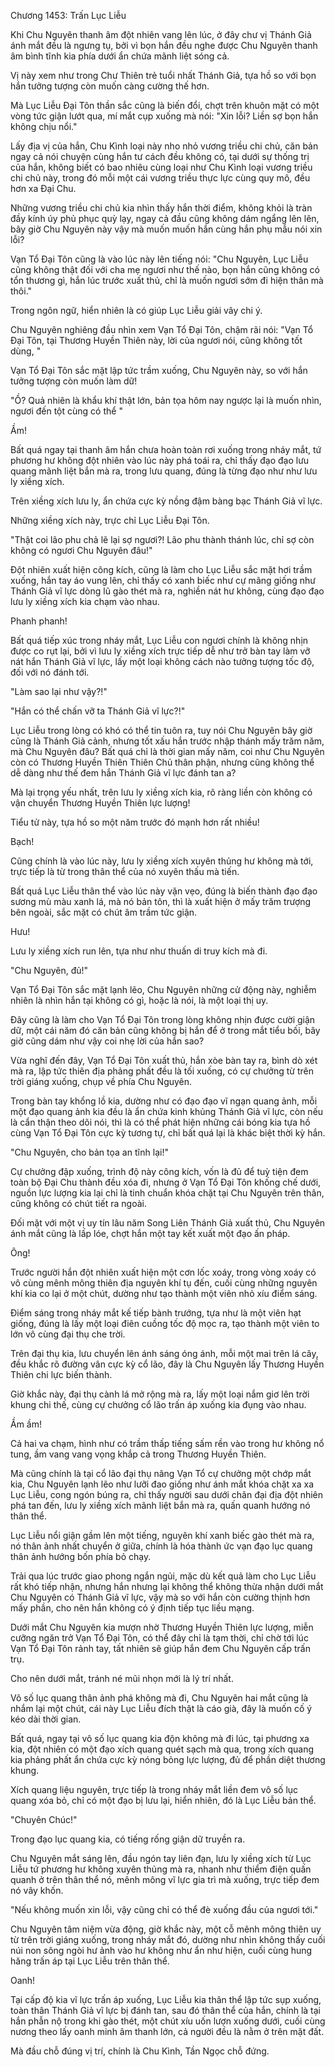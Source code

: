 




Chương 1453: Trấn Lục Liễu


Khi Chu Nguyên thanh âm đột nhiên vang lên lúc, ở đây chư vị Thánh Giả ánh mắt đều là ngưng tụ, bởi vì bọn hắn đều nghe được Chu Nguyên thanh âm bình tĩnh kia phía dưới ẩn chứa mãnh liệt sóng cả.

Vị này xem như trong Chư Thiên trẻ tuổi nhất Thánh Giả, tựa hồ so với bọn hắn tưởng tượng còn muốn càng cường thế hơn.

Mà Lục Liễu Đại Tôn thần sắc cũng là biến đổi, chợt trên khuôn mặt có một vòng tức giận lướt qua, mí mắt cụp xuống mà nói: "Xin lỗi? Liền sợ bọn hắn không chịu nổi."

Lấy địa vị của hắn, Chu Kình loại này nho nhỏ vương triều chi chủ, căn bản ngay cả nói chuyện cùng hắn tư cách đều không có, tại dưới sự thống trị của hắn, không biết có bao nhiêu cùng loại như Chu Kình loại vương triều chi chủ này, trong đó mỗi một cái vương triều thực lực cùng quy mô, đều hơn xa Đại Chu.

Những vương triều chi chủ kia nhìn thấy hắn thời điểm, không khỏi là tràn đầy kính úy phủ phục quỳ lạy, ngay cả đầu cũng không dám ngẩng lên lên, bây giờ Chu Nguyên này vậy mà muốn muốn hắn cùng hắn phụ mẫu nói xin lỗi?

Vạn Tổ Đại Tôn cũng là vào lúc này lên tiếng nói: "Chu Nguyên, Lục Liễu cũng không thật đối với cha mẹ ngươi như thế nào, bọn hắn cũng không có tổn thương gì, hắn lúc trước xuất thủ, chỉ là muốn ngươi sớm đi hiện thân mà thôi."

Trong ngôn ngữ, hiển nhiên là có giúp Lục Liễu giải vây chi ý.

Chu Nguyên nghiêng đầu nhìn xem Vạn Tổ Đại Tôn, chậm rãi nói: "Vạn Tổ Đại Tôn, tại Thương Huyền Thiên này, lời của ngươi nói, cũng không tốt dùng, "

Vạn Tổ Đại Tôn sắc mặt lập tức trầm xuống, Chu Nguyên này, so với hắn tưởng tượng còn muốn làm dữ!

"Ồ? Quả nhiên là khẩu khí thật lớn, bản tọa hôm nay ngược lại là muốn nhìn, ngươi đến tột cùng có thể "

Ầm!

Bất quá ngay tại thanh âm hắn chưa hoàn toàn rơi xuống trong nháy mắt, tứ phương hư không đột nhiên vào lúc này phá toái ra, chỉ thấy đạo đạo lưu quang mãnh liệt bắn mà ra, trong lưu quang, đúng là từng đạo như như lưu ly xiềng xích.

Trên xiềng xích lưu ly, ẩn chứa cực kỳ nồng đậm bàng bạc Thánh Giả vĩ lực.

Những xiềng xích này, trực chỉ Lục Liễu Đại Tôn.

"Thật coi lão phu chả lẽ lại sợ ngươi?! Lão phu thành thánh lúc, chỉ sợ còn không có ngươi Chu Nguyên đâu!"

Đột nhiên xuất hiện công kích, cũng là làm cho Lục Liễu sắc mặt hơi trầm xuống, hắn tay áo vung lên, chỉ thấy có xanh biếc như cự mãng giống như Thánh Giả vĩ lực dòng lũ gào thét mà ra, nghiền nát hư không, cùng đạo đạo lưu ly xiềng xích kia chạm vào nhau.

Phanh phanh!

Bất quá tiếp xúc trong nháy mắt, Lục Liễu con ngươi chính là không nhịn được co rụt lại, bởi vì lưu ly xiềng xích trực tiếp dễ như trở bàn tay làm vỡ nát hắn Thánh Giả vĩ lực, lấy một loại không cách nào tưởng tượng tốc độ, đối với nó đánh tới.

"Làm sao lại như vậy?!"

"Hắn có thể chấn vỡ ta Thánh Giả vĩ lực?!"

Lục Liễu trong lòng có khó có thể tin tuôn ra, tuy nói Chu Nguyên bây giờ cũng là Thánh Giả cảnh, nhưng tốt xấu hắn trước nhập thánh mấy trăm năm, mà Chu Nguyên đâu? Bất quá chỉ là thời gian mấy năm, coi như Chu Nguyên còn có Thương Huyền Thiên Thiên Chủ thân phận, nhưng cũng không thể dễ dàng như thế đem hắn Thánh Giả vĩ lực đánh tan a?

Mà lại trọng yếu nhất, trên lưu ly xiềng xích kia, rõ ràng liền còn không có vận chuyển Thương Huyền Thiên lực lượng!

Tiểu tử này, tựa hồ so một năm trước đó mạnh hơn rất nhiều!

Bạch!

Cũng chính là vào lúc này, lưu ly xiềng xích xuyên thủng hư không mà tới, trực tiếp là từ trong thân thể của nó xuyên thấu mà tiến.

Bất quá Lục Liễu thân thể vào lúc này vặn vẹo, đúng là biến thành đạo đạo sương mù màu xanh lá, mà nó bản tôn, thì là xuất hiện ở mấy trăm trượng bên ngoài, sắc mặt có chút âm trầm tức giận.

Hưu!

Lưu ly xiềng xích run lên, tựa như như thuấn di truy kích mà đi.

"Chu Nguyên, đủ!"

Vạn Tổ Đại Tôn sắc mặt lạnh lẽo, Chu Nguyên những cử động này, nghiễm nhiên là nhìn hắn tại không có gì, hoặc là nói, là một loại thị uy.

Đây cũng là làm cho Vạn Tổ Đại Tôn trong lòng không nhịn được cười giận dữ, một cái năm đó căn bản cũng không bị hắn để ở trong mắt tiểu bối, bây giờ cũng dám như vậy coi nhẹ lời của hắn sao?

Vừa nghĩ đến đây, Vạn Tổ Đại Tôn xuất thủ, hắn xòe bàn tay ra, bình dò xét mà ra, lập tức thiên địa phảng phất đều là tối xuống, có cự chưởng từ trên trời giáng xuống, chụp về phía Chu Nguyên.

Trong bàn tay khổng lồ kia, dường như có đạo đạo vĩ ngạn quang ảnh, mỗi một đạo quang ảnh kia đều là ẩn chứa kinh khủng Thánh Giả vĩ lực, còn nếu là cẩn thận theo dõi nói, thì là có thể phát hiện những cái bóng kia tựa hồ cùng Vạn Tổ Đại Tôn cực kỳ tương tự, chỉ bất quá lại là khác biệt thời kỳ hắn.

"Chu Nguyên, cho bản tọa an tĩnh lại!"

Cự chưởng đập xuống, trình độ này công kích, vốn là đủ để tuỳ tiện đem toàn bộ Đại Chu thành đều xóa đi, nhưng ở Vạn Tổ Đại Tôn khống chế dưới, nguồn lực lượng kia lại chỉ là tinh chuẩn khóa chặt tại Chu Nguyên trên thân, cũng không có chút tiết ra ngoài.

Đối mặt với một vị uy tín lâu năm Song Liên Thánh Giả xuất thủ, Chu Nguyên ánh mắt cũng là lấp lóe, chợt hắn một tay kết xuất một đạo ấn pháp.

Ông!

Trước người hắn đột nhiên xuất hiện một cơn lốc xoáy, trong vòng xoáy có vô cùng mênh mông thiên địa nguyên khí tụ đến, cuối cùng những nguyên khí kia co lại ở một chút, dường như tạo thành một viên nhỏ xíu điểm sáng.

Điểm sáng trong nháy mắt kế tiếp bành trướng, tựa như là một viên hạt giống, đúng là lấy một loại điên cuồng tốc độ mọc ra, tạo thành một viên to lớn vô cùng đại thụ che trời.

Trên đại thụ kia, lưu chuyển lên ánh sáng óng ánh, mỗi một mai trên lá cây, đều khắc rõ đường vân cực kỳ cổ lão, đây là Chu Nguyên lấy Thương Huyền Thiên chi lực biến thành.

Giờ khắc này, đại thụ cành lá mở rộng mà ra, lấy một loại nắm giơ lên trời khung chi thế, cùng cự chưởng cổ lão trấn áp xuống kia đụng vào nhau.

Ầm ầm!

Cả hai va chạm, hình như có trầm thấp tiếng sấm rền vào trong hư không nổ tung, ầm vang vang vọng khắp cả trong Thương Huyền Thiên.

Mà cũng chính là tại cổ lão đại thụ nâng Vạn Tổ cự chưởng một chớp mắt kia, Chu Nguyên lạnh lẽo như lưỡi đao giống như ánh mắt khóa chặt xa xa Lục Liễu, cong ngón búng ra, chỉ thấy người sau dưới chân đại địa đột nhiên phá tan đến, lưu ly xiềng xích mãnh liệt bắn mà ra, quấn quanh hướng nó thân thể.

Lục Liễu nổi giận gầm lên một tiếng, nguyên khí xanh biếc gào thét mà ra, nó thân ảnh nhất chuyển ở giữa, chính là hóa thành ức vạn đạo lục quang thân ảnh hướng bốn phía bỏ chạy.

Trải qua lúc trước giao phong ngắn ngủi, mặc dù kết quả làm cho Lục Liễu rất khó tiếp nhận, nhưng hắn nhưng lại không thể không thừa nhận dưới mắt Chu Nguyên có Thánh Giả vĩ lực, vậy mà so với hắn còn cường thịnh hơn mấy phần, cho nên hắn không có ý định tiếp tục liều mạng.

Dưới mắt Chu Nguyên kia mượn nhờ Thương Huyền Thiên lực lượng, miễn cưỡng ngăn trở Vạn Tổ Đại Tôn, có thể đây chỉ là tạm thời, chỉ chờ tới lúc Vạn Tổ Đại Tôn rảnh tay, tất nhiên sẽ giúp hắn đem Chu Nguyên cấp trấn trụ.

Cho nên dưới mắt, tránh né mũi nhọn mới là lý trí nhất.

Vô số lục quang thân ảnh phá không mà đi, Chu Nguyên hai mắt cũng là nhắm lại một chút, cái này Lục Liễu đích thật là cáo già, đây là muốn cố ý kéo dài thời gian.

Bất quá, ngay tại vô số lục quang kia độn không mà đi lúc, tại phương xa kia, đột nhiên có một đạo xích quang quét sạch mà qua, trong xích quang kia phảng phất ẩn chứa cực kỳ nóng bỏng lực lượng, đủ để phần diệt thương khung.

Xích quang liệu nguyên, trực tiếp là trong nháy mắt liền đem vô số lục quang xóa bỏ, chỉ có một đạo bị lưu lại, hiển nhiên, đó là Lục Liễu bản thể.

"Chuyên Chúc!"

Trong đạo lục quang kia, có tiếng rống giận dữ truyền ra.

Chu Nguyên mắt sáng lên, đầu ngón tay liên đạn, lưu ly xiềng xích từ Lục Liễu tứ phương hư không xuyên thủng mà ra, nhanh như thiểm điện quấn quanh ở trên thân thể nó, mênh mông vĩ lực gia trì mà xuống, trực tiếp đem nó vây khốn.

"Nếu không muốn xin lỗi, vậy cũng chỉ có thể đè xuống đầu của ngươi tới."

Chu Nguyên tâm niệm vừa động, giờ khắc này, một cỗ mênh mông thiên uy từ trên trời giáng xuống, trong nháy mắt đó, dường như nhìn không thấy cuối núi non sông ngòi hư ảnh vào hư không như ẩn như hiện, cuối cùng hung hăng trấn áp tại Lục Liễu trên thân thể.

Oanh!

Tại cấp độ kia vĩ lực trấn áp xuống, Lục Liễu kia thân thể lập tức sụp xuống, toàn thân Thánh Giả vĩ lực bị đánh tan, sau đó thân thể của hắn, chính là tại hắn phẫn nộ trong khi gào thét, một chút xíu uốn lượn xuống dưới, cuối cùng nương theo lấy oanh minh âm thanh lớn, cả người đều là nằm ở trên mặt đất.

Mà đầu chỗ đúng vị trí, chính là Chu Kình, Tần Ngọc chỗ đứng.




